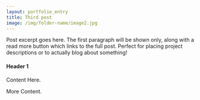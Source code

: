 ```yaml
---
layout: portfolio_entry
title: Third post
image: /img/folder-name/image2.jpg
---
```


Post excerpt goes here. The first paragraph will be shown only, along with a read more button which links to the full post. Perfect for placing project descriptions or to actually blog about something!

#### Header 1

Content Here.

More Content.
